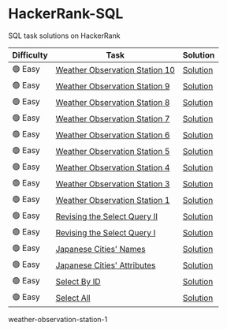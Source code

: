 # HackerRank-SQL
SQL task solutions on HackerRank


|Difficulty|Task|Solution|
|----------|----|--------|
|🟢 Easy|[Weather Observation Station 10](https://www.hackerrank.com/challenges/weather-observation-station-10)|[Solution](https://github.com/Fedorov-Nikita/HackerRank-SQL/blob/main/Easy/weather-observation-station-10.sql)|
|🟢 Easy|[Weather Observation Station 9](https://www.hackerrank.com/challenges/weather-observation-station-9)|[Solution](https://github.com/Fedorov-Nikita/HackerRank-SQL/blob/main/Easy/weather-observation-station-9.sql)|
|🟢 Easy|[Weather Observation Station 8](https://www.hackerrank.com/challenges/weather-observation-station-8)|[Solution](https://github.com/Fedorov-Nikita/HackerRank-SQL/blob/main/Easy/weather-observation-station-8.sql)|
|🟢 Easy|[Weather Observation Station 7](https://www.hackerrank.com/challenges/weather-observation-station-7)|[Solution](https://github.com/Fedorov-Nikita/HackerRank-SQL/blob/main/Easy/weather-observation-station-7.sql)|
|🟢 Easy|[Weather Observation Station 6](https://www.hackerrank.com/challenges/weather-observation-station-6)|[Solution](https://github.com/Fedorov-Nikita/HackerRank-SQL/blob/main/Easy/weather-observation-station-6.sql)|
|🟢 Easy|[Weather Observation Station 5](https://www.hackerrank.com/challenges/weather-observation-station-5)|[Solution](https://github.com/Fedorov-Nikita/HackerRank-SQL/blob/main/Easy/weather-observation-station-5.sql)|
|🟢 Easy|[Weather Observation Station 4](https://www.hackerrank.com/challenges/weather-observation-station-4)|[Solution](https://github.com/Fedorov-Nikita/HackerRank-SQL/blob/main/Easy/weather-observation-station-4.sql)|
|🟢 Easy|[Weather Observation Station 3](https://www.hackerrank.com/challenges/weather-observation-station-3)|[Solution](https://github.com/Fedorov-Nikita/HackerRank-SQL/blob/main/Easy/weather-observation-station-3.sql)| 
|🟢 Easy|[Weather Observation Station 1](https://www.hackerrank.com/challenges/weather-observation-station-1)|[Solution](https://github.com/Fedorov-Nikita/HackerRank-SQL/blob/main/Easy/weather-observation-station-1.sql)| 
|🟢 Easy|[Revising the Select Query II](https://www.hackerrank.com/challenges/revising-the-select-query-2)|[Solution](https://github.com/Fedorov-Nikita/HackerRank-SQL/blob/main/Easy/revising-the-select-query2.sql)|
|🟢 Easy|[Revising the Select Query I](https://www.hackerrank.com/challenges/revising-the-select-query)|[Solution](https://github.com/Fedorov-Nikita/HackerRank-SQL/blob/main/Easy/revising-the-select-query.sql)|
|🟢 Easy|[Japanese Cities' Names](https://www.hackerrank.com/challenges/japanese-cities-name)|[Solution](https://github.com/Fedorov-Nikita/HackerRank-SQL/blob/main/Easy/japanese-cities-name.sql)|
|🟢 Easy|[Japanese Cities' Attributes](https://www.hackerrank.com/challenges/japanese-cities-attributes)|[Solution](https://github.com/Fedorov-Nikita/HackerRank-SQL/blob/main/Easy/japanese-cities-attributes.sql)|
|🟢 Easy|[Select By ID](https://www.hackerrank.com/challenges/select-by-id)|[Solution](https://github.com/Fedorov-Nikita/HackerRank-SQL/blob/main/Easy/select-by-id.sql)|
|🟢 Easy|[Select All](https://www.hackerrank.com/challenges/select-all-sql)|[Solution](https://github.com/Fedorov-Nikita/HackerRank-SQL/blob/main/Easy/select-all-sql.sql)|

weather-observation-station-1
<!-- 
|🔴 Hard|[](https://www.hackerrank.com/challenges/)|[Solution](https://github.com/Fedorov-Nikita/HackerRank-SQL/blob/main/Hard/.sql)|
|🟠 Medium|[](https://www.hackerrank.com/challenges/)|[Solution](https://github.com/Fedorov-Nikita/HackerRank-SQL/blob/main/Medium/.sql)|
|🟢 Easy|[](https://www.hackerrank.com/challenges/)|[Solution](https://github.com/Fedorov-Nikita/HackerRank-SQL/blob/main/Easy/.sql)| 
-->
